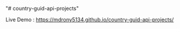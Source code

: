 "# country-guid-api-projects" 

Live Demo :  https://mdrony5134.github.io/country-guid-api-projects/
